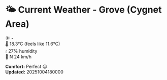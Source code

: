 # 🌤️ Current Weather - Grove (Cygnet Area)

☀️ **-**  
🌡️ 18.3°C (feels like 11.6°C)  
💧 27% humidity  
💨 N 24 km/h  

**Comfort:** Perfect 😌  
**Updated:** 20251004180000
